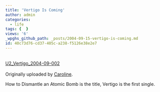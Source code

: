 ```yaml
---
title: 'Vertigo Is Coming'
author: admin
categories:
  - life
tags: {  }
views: '6'
_wpghs_github_path: _posts/2004-09-15-vertigo-is-coming.md
id: 40c73d76-cd37-405c-a238-f5126e38e2e7
---
```

<p><a href="http://www.flickr.com/photo.gne?id=445623" title="photo sharing"><img src="http://www.flickr.com/photos/445623_m.jpg" alt="" /></a><br />
 <br />
 <a href="http://www.flickr.com/photo.gne?id=445623">U2_Vertigo_2004-09-002</a><br />
 <br />
 Originally uploaded by <a href="http://www.flickr.com/people/caroline/">Caroline</a>.</p>
<p></p>
<p>How to Dismantle an Atomic Bomb is the title, Vertigo is the first single.</p>
